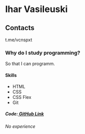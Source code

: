 # Ihar Vasileuski

## Contacts
  t.me/vcnspxt
  
### Why do I study programming?
  So that I can programm.

#### Skills
<ul> 
  <li>HTML</li>
  <li>CSS</li>
  <li>CSS Flex</li>
  <li>Git</li>
</ul>

##### Code:<a href="https://github.com/1hrvslvsk"> GitHub Link</a>

###### No experience

